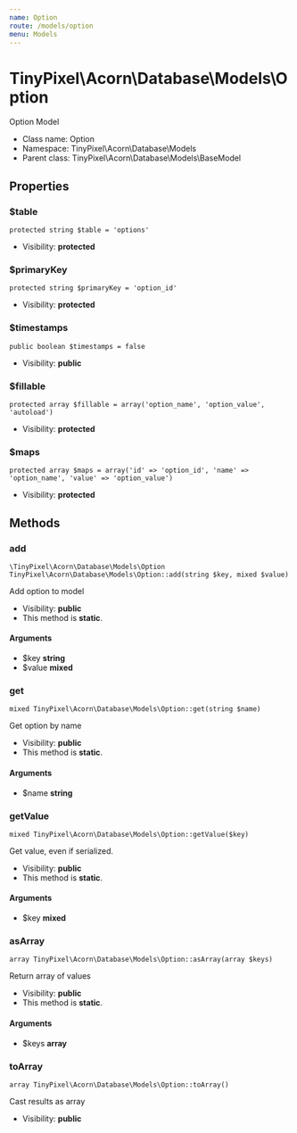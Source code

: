 ```yaml
---
name: Option
route: /models/option
menu: Models
---
```



TinyPixel\Acorn\Database\Models\Option
===============

 Option Model 

* Class name: Option
* Namespace: TinyPixel\Acorn\Database\Models
* Parent class: TinyPixel\Acorn\Database\Models\BaseModel





Properties
----------


### $table

    protected string $table = 'options'





* Visibility: **protected**


### $primaryKey

    protected string $primaryKey = 'option_id'





* Visibility: **protected**


### $timestamps

    public boolean $timestamps = false





* Visibility: **public**


### $fillable

    protected array $fillable = array('option_name', 'option_value', 'autoload')





* Visibility: **protected**


### $maps

    protected array $maps = array('id' => 'option_id', 'name' => 'option_name', 'value' => 'option_value')





* Visibility: **protected**


Methods
-------


### add

    \TinyPixel\Acorn\Database\Models\Option TinyPixel\Acorn\Database\Models\Option::add(string $key, mixed $value)

Add option to model



* Visibility: **public**
* This method is **static**.


#### Arguments
* $key **string**
* $value **mixed**



### get

    mixed TinyPixel\Acorn\Database\Models\Option::get(string $name)

Get option by name



* Visibility: **public**
* This method is **static**.


#### Arguments
* $name **string**



### getValue

    mixed TinyPixel\Acorn\Database\Models\Option::getValue($key)

Get value, even if serialized.



* Visibility: **public**
* This method is **static**.


#### Arguments
* $key **mixed**



### asArray

    array TinyPixel\Acorn\Database\Models\Option::asArray(array $keys)

Return array of values



* Visibility: **public**
* This method is **static**.


#### Arguments
* $keys **array**



### toArray

    array TinyPixel\Acorn\Database\Models\Option::toArray()

Cast results as array



* Visibility: **public**




